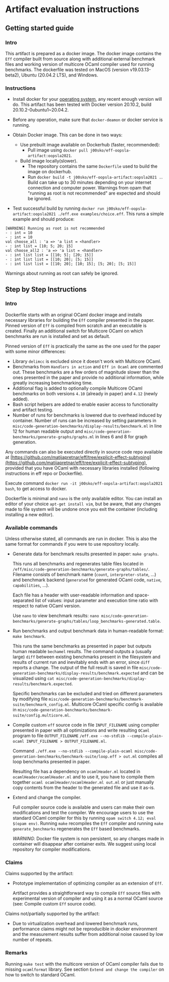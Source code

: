 # Artifact evaluation instructions

## Getting started guide

### Intro

This artifact is prepared as a docker image. The docker image contains the `Eff` compiler built from source along with additional external benchmark files and working version of multicore OCaml compiler used for running benchmarks. The dockerfile was tested on MacOS (version v19.03.13-beta2), Ubuntu (20.04.2 LTS), and Windows.

### Instructions

- Install docker for your [operating system](https://docs.docker.com/engine/install/), any recent enough version will do. This artifact has been tested with Docker version 20.10.2, build 20.10.2-0ubuntu1~20.04.2.
- Before any operation, make sure that `docker-deamon` or docker service is running.
- Obtain Docker image. This can be done in two ways:

  - Use prebuilt image available on Dockerhub (faster, recommended):
    - Pull image using `docker pull j00sko/eff-oopsla-artifact:oopsla2021`.
  - Build image locally(slower).
    - The repository contains the same `Dockerfile` used to build the image on dockerhub.
    - Run `docker build -t j00sko/eff-oopsla-artifact:oopsla2021 .`. Build can take up to 30 minutes depending on your internet connection and computer power. Warnings from opam that "running as root is not recommended" are expected and should be ignored.

- Test successful build by running `docker run j00sko/eff-oopsla-artifact:oopsla2021 ./eff.exe examples/choice.eff`. This runs a simple example and should produce:

```
[WARNING] Running as root is not recommended
- : int = 10
- : int = 10
val choose_all : 'a => 'a list = <handler>
- : int list = [10; 5; 20; 15]
val choose_all2 : 'a => 'a list = <handler>
- : int list list = [[10; 5]; [20; 15]]
- : int list list = [[10; 20]; [5; 15]]
- : int list list = [[10; 20]; [10; 15]; [5; 20]; [5; 15]]
```

Warnings about running as root can safely be ignored.

## Step by Step Instructions

### Intro

Dockerfile starts with an original OCaml docker image and installs necessary libraries for building the `Eff` compiler presented in the paper. Pinned version of `Eff` is compiled from scratch and an executable is created. Finally an additional switch for Multicore OCaml on which benchmarks are run is installed and set as default.

Pinned version of `Eff` is practically the same as the one used for the paper with some minor differences:

- Library `delimcc` is excluded since it doesn't work with Multicore OCaml.
- Benchmarks from `Handlers in action` and  `Eff in Ocaml` are commented out. These benchmarks are a few orders of magnitude slower than the ones presented in the paper and provide no additional information, while greatly increasing benchmarking time.
- Additional flag is added to optionally compile Multicore OCaml benchmarks on both versions `4.10` (already in paper) and `4.12` (newly added).
- Bash script helpers are added to enable easier access to functionality and artifact testing.
- Number of runs for benchmarks is lowered due to overhead induced by container. Number of runs can be increased by setting parameters in `misc/code-generation-benchmarks/display-results/benchmark.ml` in line 12 for human readable output and `misc/code-generation-benchmarks/generate-graphs/graphs.ml` in lines 6 and 8 for graph generation.

Any commands can also be executed directly in source code repo available at [https://github.com/matijapretnar/eff/tree/explicit-effect-subtyping](https://github.com/matijapretnar/eff/tree/explicit-effect-subtyping), provided that you have OCaml with necessary libraries installed (following instructions in eff repo or Dockerfile).

Execute command `docker run -it j00sko/eff-oopsla-artifact:oopsla2021 bash`, to get access to docker.

Dockerfile is minimal and `nano` is the only available editor. You can install an editor of your choice `apt-get install vim`, but be aware, that any changes made to file system will be undone once you exit the container (including installing a new editor).

### Available commands

Unless otherwise stated, all commands are run in docker. This is also the same format for commands if you were to use repository locally.

- Generate data for benchmark results presented in paper:
`make graphs`.

  This runs all benchmarks and regenerates table files located in `/eff/misc/code-generation-benchmarks/generate-graphs/tables/`. Filename consists of benchmark name (`count`, `interpreter-state`, ...) and benchmark backend (`generated` for generated OCaml code, `native`, `capabilities`, ...).

  Each file has a header with user-readable information and space-separated list of values: input parameter and execution time ratio with respect to native OCaml version.

  Use `nano` to view benchmark results: `nano misc/code-generation-benchmarks/generate-graphs/tables/loop_benchmarks-generated.table`.

- Run benchmarks and output benchmark data in human-readable format:
`make benchmark`.

  This runs the same benchmarks as presented in paper but outputs human readable `bechamel` results. The command outputs a (usually large) `diff` between existing benchmarks present in the filesystem and results of current run and inevitably ends with an error, since `diff` reports a change. The output of the full result is saved in file `misc/code-generation-benchmarks/display-results/benchmark.expected` and can be visualized using `cat misc/code-generation-benchmarks/display-results/benchmark.expected`.

  Specific benchmarks can be excluded and tried on different parameters by modifying file `misc/code-generation-benchmarks/benchmark-suite/benchmark_config.ml`. Multicore OCaml specific config is available in `misc/code-generation-benchmarks/benchmark-suite/config.multicore.ml`.

- Compile custom `eff` source code in file `INPUT_FILENAME` using compiler presented in paper with all optimizations and write resulting `OCaml` program to file `OUTPUT_FILENAME`
`/eff.exe --no-stdlib --compile-plain-ocaml INPUT_FILENAME > OUTPUT_FILENAME.ml`.

  Command `./eff.exe --no-stdlib --compile-plain-ocaml misc/code-generation-benchmarks/benchmark-suite/loop.eff > out.ml` compiles all loop benchmarks presented in paper.

  Resulting file has a dependency on `ocamlHeader.ml` located in `ocamlHeader/ocamlHeader.ml` and to use it, you have to compile them together `ocaml ocamlHeader/ocamlHeader.ml out.ml` or just manually copy contents from the header to the generated file and use it as-is.

- Extend and change the compiler.

  Full compiler source code is available and users can make their own modifications and test the compiler. We encourage users to use the standard OCaml compiler for this by running `opam switch 4.12; eval $(opam env)`. Running `make` recompiles the `Eff` compiler and running `make generate_benchmarks` regenerates the `Eff` based benchmarks.

  *WARNING*: Docker file system is non persistent, so any changes made in container will disappear after container exits. We suggest using local repository for compiler modifications.

### Claims

Claims supported by the artifact:

- Prototype implementation of optimizing compiler as an extension of `Eff`.

  Artifact provides a straightforward way to compile `Eff` source files with experimental version of compiler and using it as a normal OCaml source (see: Compile custom `Eff` source code).

Claims not/partially supported by the artifact:

- Due to virtualization overhead and lowered benchmark runs, performance claims might not be reproducible in docker environment and the measurement results suffer from additional noise caused by low number of repeats.

### Remarks

Running `make test` with the multicore version of OCaml compiler fails due to missing `ocamlformat` library. See section `Extend and change the compiler` on how to switch to standard OCaml.
